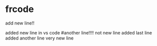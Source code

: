 # frcode

add new line!!

added new line in vs code 
#another line!!!!
not new line added
last line added
another line
very new line 